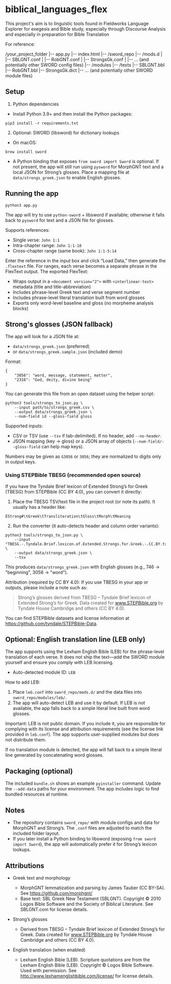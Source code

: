 # biblical_languages_flex
This project's aim is to linguistic tools found in Fieldworks Language Explorer for exegesis and Bible study, especially through Discourse Analysis and especially in preparation for Bible Translation

For reference:

/your_project_folder
|-- app.py
|-- index.html
|-- /sword_repo
    |-- /mods.d
    |   |-- SBLGNT.conf
    |   |-- RobGNT.conf
    |   |-- StrongsGk.conf
    |   |-- ... (and potentially other SWORD config files)
    |-- /modules
        |-- /texts
            |-- SBLGNT.bbl
            |-- RobGNT.bbl
            |-- StrongsGk.dict
            |-- ... (and potentially other SWORD module files)

## Setup

1) Python dependencies

- Install Python 3.9+ and then install the Python packages:

```
pip3 install -r requirements.txt
```

2) Optional: SWORD (libsword) for dictionary lookups

- On macOS:

```
brew install sword
```

- A Python binding that exposes `from sword import Sword` is optional. If not present, the app will still run using `pysword` for MorphGNT text and a local JSON for Strong’s glosses. Place a mapping file at `data/strongs_greek.json` to enable English glosses.

## Running the app

```
python3 app.py
```

The app will try to use `python-sword` + libsword if available; otherwise it falls back to `pysword` for text and a JSON file for glosses.

Supports references:
- Single verse: `John 1:1`
- Intra-chapter range: `John 1:1-18`
- Cross-chapter range (same book): `John 1:1-5:14`

Enter the reference in the input box and click “Load Data,” then generate the `.flextext` file. For ranges, each verse becomes a separate phrase in the FlexText output. The exported FlexText:

- Wraps output in a `<document version="2">` with `<interlinear-text>` metadata (title and title-abbreviation)
- Includes phrase-level Greek text and verse segment number
- Includes phrase-level literal translation built from word glosses
- Exports only word-level baseline and gloss (no morpheme analysis blocks)

## Strong's glosses (JSON fallback)

The app will look for a JSON file at:

- `data/strongs_greek.json` (preferred)
- or `data/strongs_greek.sample.json` (included demo)

Format:

```
{
    "3056": "word, message, statement, matter",
    "2316": "God, deity, divine being"
}
```

You can generate this file from an open dataset using the helper script:

```
python3 tools/strongs_to_json.py \
    --input path/to/strongs_greek.csv \
    --output data/strongs_greek.json \
    --num-field id --gloss-field gloss
```

Supported inputs:
- CSV or TSV (use `--tsv` if tab-delimited). If no header, add `--no-header`.
- JSON mapping (key -> gloss) or a JSON array of objects (`--num-field/--gloss-field` can help map keys).

Numbers may be given as `G3056` or `3056`; they are normalized to digits only in output keys.

### Using STEPBible TBESG (recommended open source)

If you have the Tyndale Brief lexicon of Extended Strong’s for Greek (TBESG) from STEPBible (CC BY 4.0), you can convert it directly:

1) Place the TBESG TSV/text file in the project root (or note its path). It usually has a header like:

```
EStrong#\tGreek\tTransliteration\tGloss\tMorph\tMeaning
```

2) Run the converter (it auto-detects header and column order variants):

```
python3 tools/strongs_to_json.py \
    --input "TBESG.-.Tyndale.Brief.lexicon.of.Extended.Strongs.for.Greek.-.CC.BY.txt" \
    --output data/strongs_greek.json \
    --tsv
```

This produces `data/strongs_greek.json` with English glosses (e.g., 746 → "beginning", 3056 → "word").

Attribution (required by CC BY 4.0): If you use TBESG in your app or outputs, please include a note such as:

> Strong’s glosses derived from TBESG – Tyndale Brief lexicon of Extended Strong’s for Greek. Data created for www.STEPBible.org by Tyndale House Cambridge and others (CC BY 4.0).

You can find STEPBible datasets and license information at https://github.com/tyndale/STEPBible-Data.

## Optional: English translation line (LEB only)

The app supports using the Lexham English Bible (LEB) for the phrase-level translation of each verse. It does not ship the text—add the SWORD module yourself and ensure you comply with LEB licensing.

- Auto-detected module ID: `LEB`

How to add LEB:

1) Place `leb.conf` into `sword_repo/mods.d/` and the data files into `sword_repo/modules/leb/`.
2) The app will auto-detect LEB and use it by default. If LEB is not available, the app falls back to a simple literal line built from word glosses.

Important: LEB is not public domain. If you include it, you are responsible for complying with its license and attribution requirements (see the license link provided in `leb.conf`). The app supports user-supplied modules but does not distribute them.

If no translation module is detected, the app will fall back to a simple literal line generated by concatenating word glosses.

## Packaging (optional)

The included `bundle.sh` shows an example `pyinstaller` command. Update the `--add-data` paths for your environment. The app includes logic to find bundled resources at runtime.

## Notes

- The repository contains `sword_repo/` with module configs and data for MorphGNT and Strong’s. The `.conf` files are adjusted to match the included folder layout.
- If you later install a Python binding to libsword (exposing `from sword import Sword`), the app will automatically prefer it for Strong’s lexicon lookups.

## Attributions

- Greek text and morphology
    - MorphGNT lemmatization and parsing by James Tauber (CC BY-SA). See https://github.com/morphgnt/
    - Base text: SBL Greek New Testament (SBLGNT). Copyright © 2010 Logos Bible Software and the Society of Biblical Literature. See SBLGNT.com for license details.

- Strong’s glosses
    - Derived from TBESG – Tyndale Brief lexicon of Extended Strong’s for Greek. Data created for www.STEPBible.org by Tyndale House Cambridge and others (CC BY 4.0).

- English translation (when enabled)
    - Lexham English Bible (LEB). Scripture quotations are from the Lexham English Bible (LEB). Copyright © Logos Bible Software. Used with permission. See http://www.lexhamenglishbible.com/license/ for license details.
